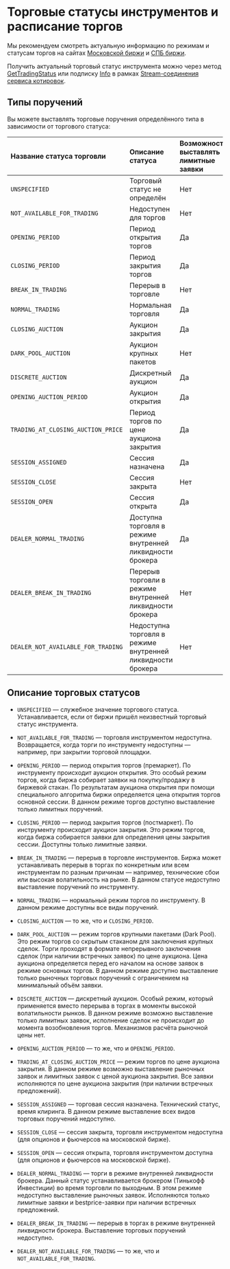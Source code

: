 # Торговые статусы инструментов и расписание торгов

Мы рекомендуем смотреть актуальную информацию по режимам и статусам торгов на сайтах [Московской биржи](https://www.moex.com/) и [СПБ биржи](https://spbexchange.ru/).

Получить актуальный торговый статус инструмента можно через метод [GetTradingStatus](/investAPI/marketdata#gettradingstatus)
или подписку [Info](/investAPI/marketdata#subscribeinforequest) в рамках 
[Stream-соединения сервиса котировок](/investAPI/marketdata#marketdatastream). 

## Типы поручений 

Вы можете выставлять торговые поручения определённого типа в зависимости от торгового статуса: 

|Название статуса торговли|Описание статуса| Возможность выставлять лимитные заявки | Возможность выставлять рыночные заявки | Возможность выставлять заявки по лучшей цене |
|:-----|:-----|:---------------------------------------|:---------------------------------------|:---------------------------------------|
| `UNSPECIFIED`                      | Торговый статус не определён                                | Нет                                    | Нет                                    | Нет                                    |
| `NOT_AVAILABLE_FOR_TRADING`        | Недоступен для торгов                                       | Нет                                    | Нет                                    | Нет                                    |
| `OPENING_PERIOD`                 | Период открытия торгов                                      | Да                                     | Нет                                    | Да                                     |
| `CLOSING_PERIOD`                   | Период закрытия торгов                                      | Да                                     | Нет                                    | Да                                     |
| `BREAK_IN_TRADING`                 | Перерыв в торговле                                          | Нет                                    | Нет                                    | Нет                                    |
| `NORMAL_TRADING`                   | Нормальная торговля                                         | Да                                     | Да                                     | Да                                     |
| `CLOSING_AUCTION`                  | Аукцион закрытия                                            | Да                                     | Да                                     | Да                                     |
| `DARK_POOL_AUCTION`                | Аукцион крупных пакетов                                     | Нет                                    | Да                                     | Нет                                    |
| `DISCRETE_AUCTION`                 | Дискретный аукцион                                          | Да                                     | Да                                     | Да                                     |
| `OPENING_AUCTION_PERIOD`           | Аукцион открытия                                            | Да                                     | Да                                     | Да                                     |
| `TRADING_AT_CLOSING_AUCTION_PRICE` | Период торгов по цене аукциона закрытия                     | Да                                     | Нет                                    | Да                                     |
| `SESSION_ASSIGNED`                 | Сессия назначена                                            | Да                                     | Нет                                    | Да                                     |
| `SESSION_CLOSE`                    | Сессия закрыта                                              | Нет                                    | Нет                                    | Нет                                    |
| `SESSION_OPEN`                     | Сессия открыта                                              | Да                                     | Да                                     | Да                                     |
| `DEALER_NORMAL_TRADING`            | Доступна торговля в режиме внутренней ликвидности брокера   | Да                                     | Нет                                    | Да                                     |
| `DEALER_BREAK_IN_TRADING`          | Перерыв торговли в режиме внутренней ликвидности брокера    | Нет                                    | Нет                                    | Нет                                    |
| `DEALER_NOT_AVAILABLE_FOR_TRADING` | Недоступна торговля в режиме внутренней ликвидности брокера | Нет                                    | Нет                                    | Нет                                    |

## Описание торговых статусов

- `UNSPECIFIED` — служебное значение торгового статуса. Устанавливается, если от биржи пришёл неизвестный торговый статус инструмента.

- `NOT_AVAILABLE_FOR_TRADING` — торговля инструментом недоступна. Возвращается, когда
торги по инструменту недоступны — например, при закрытии торговой площадки.

- `OPENING_PERIOD` — период открытия торгов (премаркет). По инструменту происходит
аукцион открытия. Это особый режим торгов, когда биржа собирает заявки на покупку/продажу в биржевой стакан. По результатам аукциона открытия при помощи специального алгоритма биржи определяется цена открытия торгов основной сессии.
В данном режиме торгов доступно выставление только лимитных поручений.

- `CLOSING_PERIOD` — период закрытия торгов (постмаркет). По инструменту происходит аукцион закрытия. Это режим торгов, когда биржа собирается заявки для определения цены закрытия сессии. Доступны только лимитные заявки.

- `BREAK_IN_TRADING` — перерыв в торговле инструментов. Биржа может устанавливать перерыв в торгах по конкретным или всем инструментам по разным причинам — например, технические сбои или высокая волатильность на рынке.
В данном статусе недоступно выставление поручений по инструменту. 

- `NORMAL_TRADING` — нормальный режим торгов по инструменту. В данном режиме доступны все виды 
поручений.

- `CLOSING_AUCTION` — то же, что и `CLOSING_PERIOD`.

- `DARK_POOL_AUCTION` — режим торгов крупными пакетами (Dark Pool). Это режим торгов со скрытым 
стаканом для заключения крупных сделок. Торги проходят в формате непрерывного заключения сделок (при наличии встречных 
заявок) по цене аукциона. Цена аукциона определяется перед его началом на основе заявок в режиме основных торгов. В 
данном режиме доступно выставление только рыночных торговых поручений с ограничением на минимальный объём заявки.

- `DISCRETE_AUCTION` — дискретный аукцион. Особый режим, который применяется вместо перерыва
в торгах в моменты высокой волатильности рынков. В данном режиме возможно выставление только лимитных заявок, исполнение
сделок не происходит до момента возобновления торгов. Механизмов расчёта рыночной цены нет. 

- `OPENING_AUCTION_PERIOD` — то же, что и `OPENING_PERIOD`.

- `TRADING_AT_CLOSING_AUCTION_PRICE` — режим торгов по цене аукциона закрытия. В данном режиме
возможно выставление рыночных заявок и лимитных заявок с ценой аукциона закрытия. Все заявки
исполняются по цене аукциона закрытия (при наличии встречных предложений).

- `SESSION_ASSIGNED` — торговая сессия назначена. Технический статус, время клиринга. В данном 
режиме выставление всех видов торговых поручений недоступно. 

- `SESSION_CLOSE` — сессия закрыта, торговля инструментом недоступна (для опционов и фьючерсов на московской бирже).

- `SESSION_OPEN` — сессия открыта, торговля инструментом доступна (для опционов и фьючерсов на московской бирже).

- `DEALER_NORMAL_TRADING` — торги в режиме внутренней ликвидности брокера. Данный статус 
устанавливается брокером (Тинькофф Инвестиции) во время торговли по выходным. В этом режиме недоступно выставление рыночных заявок. Исполняются только лимитные заявки и bestprice-заявки при наличии встречных предложений.

- `DEALER_BREAK_IN_TRADING` — перерыв в торгах в режиме внутренней ликвидности брокера. Выставление
торговых поручений недоступно.

- `DEALER_NOT_AVAILABLE_FOR_TRADING` — то же, что и `NOT_AVAILABLE_FOR_TRADING`.
